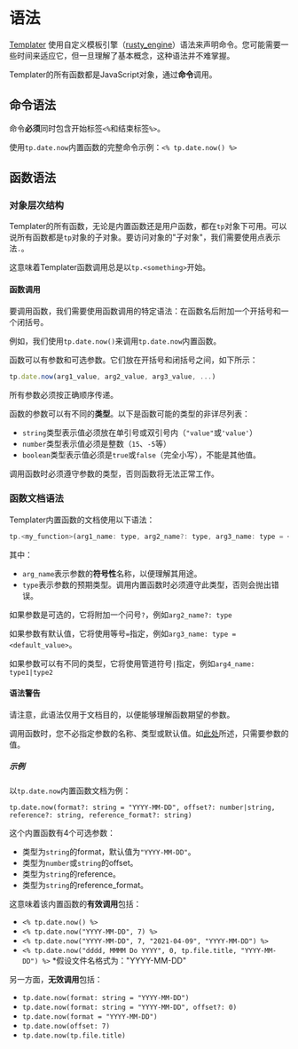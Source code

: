 # 语法

[Templater](https://github.com/SilentVoid13/Templater) 使用自定义模板引擎（[rusty_engine](https://github.com/SilentVoid13/rusty_engine)）语法来声明命令。您可能需要一些时间来适应它，但一旦理解了基本概念，这种语法并不难掌握。

Templater的所有函数都是JavaScript对象，通过**命令**调用。

## 命令语法

命令**必须**同时包含开始标签`<%`和结束标签`%>`。

使用`tp.date.now`内置函数的完整命令示例：`<% tp.date.now() %>`

## 函数语法

### 对象层次结构

Templater的所有函数，无论是内置函数还是用户函数，都在`tp`对象下可用。可以说所有函数都是`tp`对象的子对象。要访问对象的"子对象"，我们需要使用点表示法`.`。

这意味着Templater函数调用总是以`tp.<something>`开始。

#### 函数调用

要调用函数，我们需要使用函数调用的特定语法：在函数名后附加一个开括号和一个闭括号。

例如，我们使用`tp.date.now()`来调用`tp.date.now`内置函数。

函数可以有参数和可选参数。它们放在开括号和闭括号之间，如下所示：

```javascript
tp.date.now(arg1_value, arg2_value, arg3_value, ...)
```

所有参数必须按正确顺序传递。

函数的参数可以有不同的**类型**。以下是函数可能的类型的非详尽列表：

- `string`类型表示值必须放在单引号或双引号内（`"value"`或`'value'`）
- `number`类型表示值必须是整数（`15`、`-5`等）
- `boolean`类型表示值必须是`true`或`false`（完全小写），不能是其他值。

调用函数时必须遵守参数的类型，否则函数将无法正常工作。

### 函数文档语法

Templater内置函数的文档使用以下语法：

```javascript
tp.<my_function>(arg1_name: type, arg2_name?: type, arg3_name: type = <default_value>, arg4_name: type1|type2, ...)
```

其中：

- `arg_name`表示参数的**符号性**名称，以便理解其用途。
- `type`表示参数的预期类型。调用内置函数时必须遵守此类型，否则会抛出错误。

如果参数是可选的，它将附加一个问号`?`，例如`arg2_name?: type`

如果参数有默认值，它将使用等号`=`指定，例如`arg3_name: type = <default_value>`。

如果参数可以有不同的类型，它将使用管道符号`|`指定，例如`arg4_name: type1|type2`

#### 语法警告

请注意，此语法仅用于文档目的，以便能够理解函数期望的参数。

调用函数时，您不必指定参数的名称、类型或默认值。如[此处](./syntax.md#函数调用)所述，只需要参数的值。

##### 示例

以`tp.date.now`内置函数文档为例：

```
tp.date.now(format?: string = "YYYY-MM-DD", offset?: number|string, reference?: string, reference_format?: string)
```

这个内置函数有4个可选参数：

- 类型为`string`的format，默认值为`"YYYY-MM-DD"`。
- 类型为`number`或`string`的offset。
- 类型为`string`的reference。
- 类型为`string`的reference_format。

这意味着该内置函数的**有效调用**包括：

- `<% tp.date.now() %>`
- `<% tp.date.now("YYYY-MM-DD", 7) %>`
- `<% tp.date.now("YYYY-MM-DD", 7, "2021-04-09", "YYYY-MM-DD") %>`
- `<% tp.date.now("dddd, MMMM Do YYYY", 0, tp.file.title, "YYYY-MM-DD") %>` *假设文件名格式为："YYYY-MM-DD"

另一方面，**无效调用**包括：

- `tp.date.now(format: string = "YYYY-MM-DD")`
- `tp.date.now(format: string = "YYYY-MM-DD", offset?: 0)`
- `tp.date.now(format = "YYYY-MM-DD")`
- `tp.date.now(offset: 7)`
- `tp.date.now(tp.file.title)`